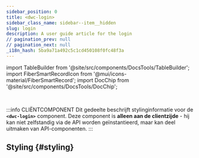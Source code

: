 ```yaml
---
sidebar_position: 0
title: <dwc-login>
sidebar_class_name: sidebar--item__hidden
slug: login
description: A user guide article for the login
// pagination_prev: null
// pagination_next: null
_i18n_hash: 5ba9a71a492c5c1cd450108f0fc48f3a
---
```

import TableBuilder from '@site/src/components/DocsTools/TableBuilder';
import FiberSmartRecordIcon from '@mui/icons-material/FiberSmartRecord';
import DocChip from '@site/src/components/DocsTools/DocChip';

<DocChip chip='shadow' />

<br />

:::info CLIËNTCOMPONENT
Dit gedeelte beschrijft stylinginformatie voor de **`<dwc-login>`** component. Deze component is **alleen aan de clientzijde** - hij kan niet zelfstandig via de API worden geïnstantieerd, maar kan deel uitmaken van API-componenten.
:::

## Styling {#styling}

<TableBuilder name="dwc-login" clientComponent />
